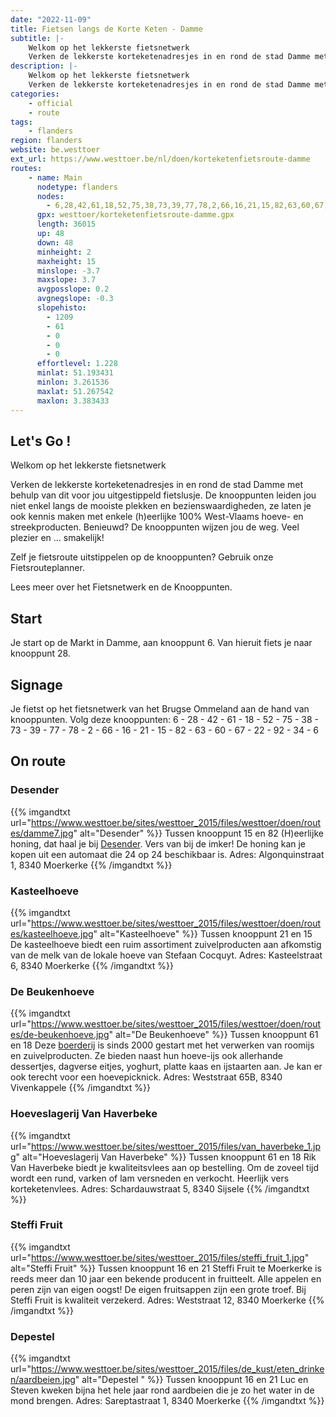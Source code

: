 ```yaml
---
date: "2022-11-09"
title: Fietsen langs de Korte Keten - Damme
subtitle: |-
    Welkom op het lekkerste fietsnetwerk
    Verken de lekkerste korteketenadresjes in en rond de stad Damme met behulp van dit voor jou uitgestippeld fietslusje
description: |-
    Welkom op het lekkerste fietsnetwerk
    Verken de lekkerste korteketenadresjes in en rond de stad Damme met behulp van dit voor jou uitgestippeld fietslusje
categories:
    - official
    - route
tags:
    - flanders
region: flanders
website: be.westtoer
ext_url: https://www.westtoer.be/nl/doen/korteketenfietsroute-damme
routes:
    - name: Main
      nodetype: flanders
      nodes:
        - 6,28,42,61,18,52,75,38,73,39,77,78,2,66,16,21,15,82,63,60,67,22,92,34,6
      gpx: westtoer/korteketenfietsroute-damme.gpx
      length: 36015
      up: 48
      down: 48
      minheight: 2
      maxheight: 15
      minslope: -3.7
      maxslope: 3.7
      avgposslope: 0.2
      avgnegslope: -0.3
      slopehisto:
        - 1209
        - 61
        - 0
        - 0
        - 0
      effortlevel: 1.228
      minlat: 51.193431
      minlon: 3.261536
      maxlat: 51.267542
      maxlon: 3.383433
---
```


## Let's Go ! 

Welkom op het lekkerste fietsnetwerk

Verken de lekkerste korteketenadresjes in en rond de stad Damme met behulp van dit voor jou uitgestippeld fietslusje. De knooppunten leiden jou niet enkel langs de mooiste plekken en bezienswaardigheden, ze laten je ook kennis maken met enkele (h)eerlijke 100% West-Vlaams hoeve- en streekproducten. Benieuwd? De knooppunten wijzen jou de weg. Veel plezier en … smakelijk!

Zelf je fietsroute uitstippelen op de knooppunten? Gebruik onze Fietsrouteplanner.

Lees meer over het Fietsnetwerk en de Knooppunten.

## Start

Je start op de Markt in Damme, aan knooppunt 6. Van hieruit fiets je naar knooppunt 28.

## Signage

Je fietst op het fietsnetwerk van het Brugse Ommeland aan de hand van knooppunten. Volg deze knooppunten: 6 - 28 - 42 - 61 - 18 - 52 - 75 - 38 - 73 - 39 - 77 - 78 - 2 - 66 - 16 - 21 - 15 - 82 - 63 - 60 - 67 - 22 - 92 - 34 - 6

## On route

### Desender

{{% imgandtxt url="https://www.westtoer.be/sites/westtoer_2015/files/westtoer/doen/routes/damme7.jpg" alt="Desender" %}}
Tussen knooppunt 15 en 82
	(H)eerlijke honing, dat haal je bij [Desender](https://www.korteketenkaart.be/locatie/desender). Vers van bij de imker! De honing kan je kopen uit een automaat die 24 op 24 beschikbaar is.
Adres: Algonquinstraat 1, 8340 Moerkerke
{{% /imgandtxt %}}

### Kasteelhoeve

{{% imgandtxt url="https://www.westtoer.be/sites/westtoer_2015/files/westtoer/doen/routes/kasteelhoeve.jpg" alt="Kasteelhoeve" %}}
Tussen knooppunt 21 en 15
	De kasteelhoeve biedt een ruim assortiment zuivelproducten aan afkomstig van de melk van de lokale hoeve van Stefaan Cocquyt.
	Adres: Kasteelstraat 6, 8340 Moerkerke
{{% /imgandtxt %}}

### De Beukenhoeve

{{% imgandtxt url="https://www.westtoer.be/sites/westtoer_2015/files/westtoer/doen/routes/de-beukenhoeve.jpg" alt="De Beukenhoeve" %}}
Tussen knooppunt 61 en 18
Deze [boerderij](https://www.westtoer.be/nl/eten-drinken/de-beukenhoeve) is sinds 2000 gestart met het verwerken van roomijs en zuivelproducten. Ze bieden naast hun hoeve-ijs ook allerhande dessertjes, dagverse eitjes, yoghurt, platte kaas en ijstaarten aan. Je kan er ook terecht voor een hoevepicknick.
Adres: Weststraat 65B, 8340 Vivenkappele
{{% /imgandtxt %}}

### Hoeveslagerij Van Haverbeke

{{% imgandtxt url="https://www.westtoer.be/sites/westtoer_2015/files/van_haverbeke_1.jpg" alt="Hoeveslagerij Van Haverbeke" %}}
Tussen knooppunt 61 en 18
Rik Van Haverbeke biedt je kwaliteitsvlees aan op bestelling. Om de zoveel tijd wordt een rund, varken of lam versneden en verkocht. Heerlijk vers korteketenvlees.
Adres: Schardauwstraat 5, 8340 Sijsele
{{% /imgandtxt %}}

### Steffi Fruit

{{% imgandtxt url="https://www.westtoer.be/sites/westtoer_2015/files/steffi_fruit_1.jpg" alt="Steffi Fruit" %}}
Tussen knooppunt 16 en 21
Steffi Fruit te Moerkerke is reeds meer dan 10 jaar een bekende producent in fruitteelt. Alle appelen en peren zijn van eigen oogst! De eigen fruitsappen zijn een grote troef. Bij Steffi Fruit is kwaliteit verzekerd.
Adres: Weststraat 12, 8340 Moerkerke
{{% /imgandtxt %}}

### Depestel 

{{% imgandtxt url="https://www.westtoer.be/sites/westtoer_2015/files/de_kust/eten_drinken/aardbeien.jpg" alt="Depestel " %}}
Tussen knooppunt 16 en 21
Luc en Steven kweken bijna het hele jaar rond aardbeien die je zo het water in de mond brengen.
Adres: Sareptastraat 1, 8340 Moerkerke
{{% /imgandtxt %}}


